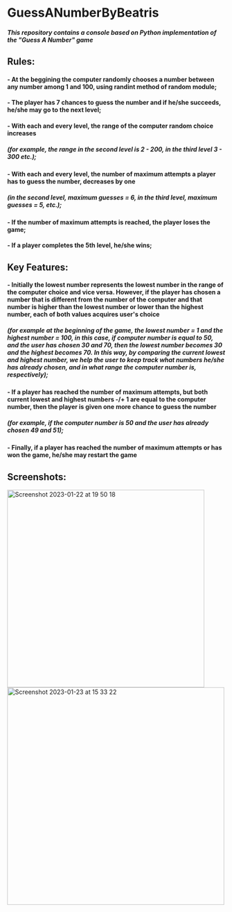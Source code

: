# **GuessANumberByBeatris**
#### _This repository contains a console based on Python implementation of the "Guess A Number" game_
## Rules:
#### - At the beggining the computer randomly chooses a number between any number among 1 and 100, using randint method of random module;
#### - The player has 7 chances to guess the number and if he/she succeeds, he/she may go to the next level;
#### - With each and every level, the range of the computer random choice increases 
#####  *(for example, the range in the second level is 2 - 200, in the third level 3 - 300 etc.)*;
#### - With each and every level, the number of maximum attempts a player has to guess the number, decreases by one 
#####    *(in the second level, maximum guesses = 6, in the third level, maximum guesses = 5, etc.)*;
#### - If the number of maximum attempts is reached, the player loses the game;
#### - If a player completes the 5th level, he/she wins;
## Key Features:
#### - Initially the lowest number represents the lowest number in the range of the computer choice and vice versa. However, if the player has chosen a number that is different from the number of the computer and that number is higher than the lowest number or lower than the highest number, each of both values acquires user's choice
#####    *(for example at the beginning of the game, the lowest number = 1 and the highest number = 100, in this case, if computer number is equal to 50, and the user has chosen 30 and 70, then the lowest number becomes 30 and the highest becomes 70. In this way, by comparing the current lowest and highest number, we help the user to keep track what numbers he/she has already chosen, and in what range the computer number is, respectively)*;
#### - If a player has reached the number of maximum attempts, but both current lowest and highest numbers -/+ 1 are equal to the computer number, then the player is given one more chance to guess the number 
#####    *(for example, if the computer number is 50 and the user has already chosen 49 and 51)*;
#### - Finally, if a player has reached the number of maximum attempts or has won the game, he/she may restart the game
## Screenshots:
<img width="455" alt="Screenshot 2023-01-22 at 19 50 18" src="https://user-images.githubusercontent.com/122045435/214048564-7f626f99-d9e6-4289-ad83-6178a15dc791.png">
<img width="501" alt="Screenshot 2023-01-23 at 15 33 22" src="https://user-images.githubusercontent.com/122045435/214052602-b19779e5-61a2-4c1c-ae90-714427613aa1.png">

